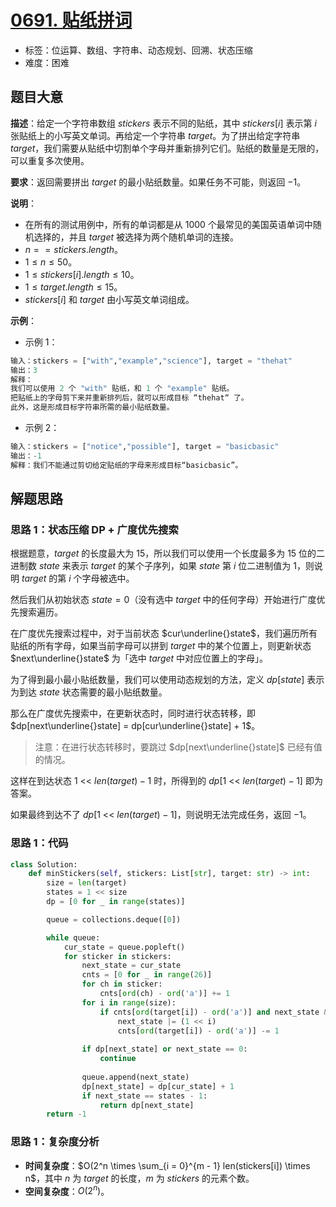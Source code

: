 # [0691. 贴纸拼词](https://leetcode.cn/problems/stickers-to-spell-word/)

- 标签：位运算、数组、字符串、动态规划、回溯、状态压缩
- 难度：困难

## 题目大意

**描述**：给定一个字符串数组 $stickers$ 表示不同的贴纸，其中 $stickers[i]$ 表示第 $i$ 张贴纸上的小写英文单词。再给定一个字符串 $target$。为了拼出给定字符串 $target$，我们需要从贴纸中切割单个字母并重新排列它们。贴纸的数量是无限的，可以重复多次使用。

**要求**：返回需要拼出 $target$ 的最小贴纸数量。如果任务不可能，则返回 $-1$。

**说明**：

- 在所有的测试用例中，所有的单词都是从 $1000$ 个最常见的美国英语单词中随机选择的，并且 $target$ 被选择为两个随机单词的连接。
- $n == stickers.length$。
- $1 \le n \le 50$。
- $1 \le stickers[i].length \le 10$。
- $1 \le target.length \le 15$。
- $stickers[i]$ 和 $target$ 由小写英文单词组成。

**示例**：

- 示例 1：

```Python
输入：stickers = ["with","example","science"], target = "thehat"
输出：3
解释：
我们可以使用 2 个 "with" 贴纸，和 1 个 "example" 贴纸。
把贴纸上的字母剪下来并重新排列后，就可以形成目标 “thehat“ 了。
此外，这是形成目标字符串所需的最小贴纸数量。
```

- 示例 2：

```Python
输入：stickers = ["notice","possible"], target = "basicbasic"
输出：-1
解释：我们不能通过剪切给定贴纸的字母来形成目标“basicbasic”。
```

## 解题思路

### 思路 1：状态压缩 DP + 广度优先搜索

根据题意，$target$ 的长度最大为 $15$，所以我们可以使用一个长度最多为 $15$ 位的二进制数 $state$ 来表示 $target$ 的某个子序列，如果 $state$ 第 $i$ 位二进制值为 $1$，则说明 $target$ 的第 $i$ 个字母被选中。

然后我们从初始状态 $state = 0$（没有选中 $target$ 中的任何字母）开始进行广度优先搜索遍历。

在广度优先搜索过程中，对于当前状态 $cur\underline{}state$，我们遍历所有贴纸的所有字母，如果当前字母可以拼到 $target$ 中的某个位置上，则更新状态 $next\underline{}state$ 为「选中 $target$ 中对应位置上的字母」。

为了得到最小最小贴纸数量，我们可以使用动态规划的方法，定义 $dp[state]$ 表示为到达 $state$ 状态需要的最小贴纸数量。

那么在广度优先搜索中，在更新状态时，同时进行状态转移，即 $dp[next\underline{}state] = dp[cur\underline{}state] + 1$。

> 注意：在进行状态转移时，要跳过 $dp[next\underline{}state]$ 已经有值的情况。

这样在到达状态 $1 \text{ <}\text{< } len(target) - 1$ 时，所得到的 $dp[1 \text{ <}\text{< } len(target) - 1]$ 即为答案。

如果最终到达不了 $dp[1 \text{ <}\text{< } len(target) - 1]$，则说明无法完成任务，返回 $-1$。

### 思路 1：代码

```Python
class Solution:
    def minStickers(self, stickers: List[str], target: str) -> int:
        size = len(target)
        states = 1 << size
        dp = [0 for _ in range(states)]

        queue = collections.deque([0])

        while queue:
            cur_state = queue.popleft()
            for sticker in stickers:
                next_state = cur_state
                cnts = [0 for _ in range(26)]
                for ch in sticker:
                    cnts[ord(ch) - ord('a')] += 1
                for i in range(size):
                    if cnts[ord(target[i]) - ord('a')] and next_state & (1 << i) == 0:
                        next_state |= (1 << i)
                        cnts[ord(target[i]) - ord('a')] -= 1
                
                if dp[next_state] or next_state == 0:
                    continue
                
                queue.append(next_state)
                dp[next_state] = dp[cur_state] + 1
                if next_state == states - 1:
                    return dp[next_state]
        return -1
```

### 思路 1：复杂度分析

- **时间复杂度**：$O(2^n \times \sum_{i = 0}^{m - 1} len(stickers[i]) \times n$，其中 $n$ 为 $target$ 的长度，$m$ 为 $stickers$ 的元素个数。
- **空间复杂度**：$O(2^n)$。

